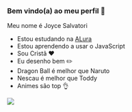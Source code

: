 ### Bem vindo(a) ao meu perfil  🙋

Meu nome é Joyce Salvatori

- Estou estudando na [ALura](https://www.alura.com.br)
- Estou aprendendo a usar o JavaScript
- Sou Cristã ❤️
- Eu desenho bem ✏️
- Dragon Ball é melhor que Naruto
- Nescau é melhor que Toddy
- Animes são top 👌

![]( https://media.tenor.com/u1ZgalGoA7UAAAAC/zhongli-genshin-impact.gif)
